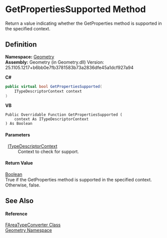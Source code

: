# GetPropertiesSupported Method


Return a value indicating whether the GetProperties method is supported in the specified context.



## Definition
**Namespace:** <a href="eb409b48-e279-bdb4-daf3-3196b72d55a2.md">Geometry</a>  
**Assembly:** Geometry (in Geometry.dll) Version: 25.1105.1217+b6bb0e7fb3781583b73a2836dfe45a1dcf927a94

**C#**
``` C#
public virtual bool GetPropertiesSupported(
	ITypeDescriptorContext context
)
```
**VB**
``` VB
Public Overridable Function GetPropertiesSupported ( 
	context As ITypeDescriptorContext
) As Boolean
```



#### Parameters
<dl><dt>  <a href="https://learn.microsoft.com/dotnet/api/system.componentmodel.itypedescriptorcontext" target="_blank" rel="noopener noreferrer">ITypeDescriptorContext</a></dt><dd>Context to check for support.</dd></dl>

#### Return Value
<a href="https://learn.microsoft.com/dotnet/api/system.boolean" target="_blank" rel="noopener noreferrer">Boolean</a>  
True if the GetProperties method is supported in the specified context. Otherwise, false.

## See Also


#### Reference
<a href="f2a71188-38b9-91b8-8b4c-85d1b6d04d19.md">FAreaTypeConverter Class</a>  
<a href="eb409b48-e279-bdb4-daf3-3196b72d55a2.md">Geometry Namespace</a>  
